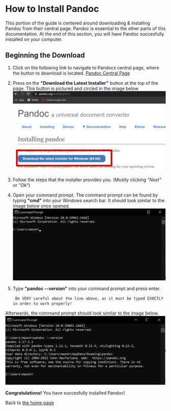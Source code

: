 # How to Install Pandoc

This portion of the guide is centered around downloading & installing Pandoc from their central page. Pandoc is essential to the other parts of this documentation. At the end of this section, you will have Pandoc succesfully installed on your computer.

## Beginning the Download ##

1.
    Click on the following link to navigate to Pandocs central page, where the button to download is located.
        [Pandoc Central Page](https://pandoc.org/installing.html)

2.  Press on the **"Download the Latest Installer"** button at the top of the page. This button is pictured and circled in the image below
        ![download button](download.jpg)

3. Follow the steps that the installer provides you. (Mostly clicking *"Next"* or *"Ok"*)

4. Open your command prompt. The command prompt can be found by typing **"cmd"** into your Windows search bar. It should look similar to the image below once opened.
        ![terminal open](terminal.png)
5. Type **"pandoc --version"** into your command prompt and press enter.

        Be VERY careful about the line above, as it must be typed EXACTLY in order to work properly!
        
Afterwards, the command prompt should look similar to the image below.
![terminal pandoc](terminalPandocVersion.png)

**Congratulations!** You have succesfully installed Pandoc!

Back to [the home page](index.md)
